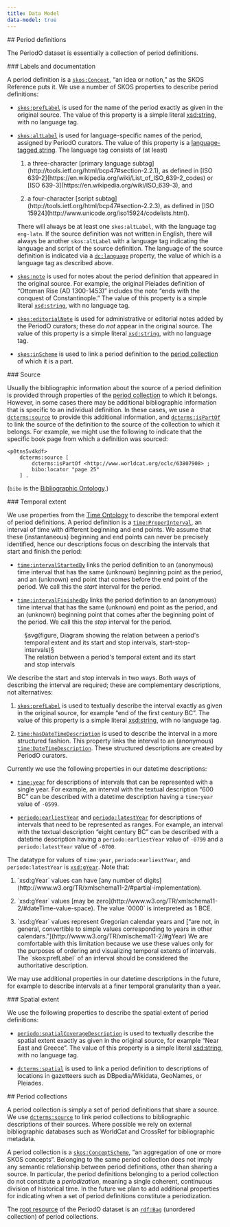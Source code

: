 ```yaml
---
title: Data Model
data-model: true
---
```


<!-- note: MUST leave blank lines after paragraphs -->

<section>
## Period definitions

The PeriodO dataset is essentially a collection of period definitions.

<section>
### Labels and documentation

A period definition is a [`skos:Concept`](http://www.w3.org/TR/skos-reference/#concepts), “an idea or notion,” as the SKOS Reference puts it. We use a number of SKOS properties to describe period definitions:

* [`skos:prefLabel`](http://www.w3.org/TR/skos-reference/#prefLabel) is used for the name of the period exactly as given in the original source. The value of this property is a simple literal [xsd:string](http://www.w3.org/TR/xmlschema11-2/#string), with no language tag.

* [`skos:altLabel`](http://www.w3.org/TR/skos-reference/#altLabel) is used for language-specific names of the period, assigned by PeriodO curators. The value of this property is a [language-tagged string](http://www.w3.org/TR/rdf11-concepts/#dfn-language-tagged-string). The language tag consists of (at least)

    1. <p>a three-character [primary language subtag](http://tools.ietf.org/html/bcp47#section-2.2.1), as defined in [ISO 639-2](https://en.wikipedia.org/wiki/List_of_ISO_639-2_codes) or [ISO 639-3](https://en.wikipedia.org/wiki/ISO_639-3), and</p>
    2. <p>a four-character [script subtag](http://tools.ietf.org/html/bcp47#section-2.2.3), as defined in [ISO 15924](http://www.unicode.org/iso15924/codelists.html).</p>

    There will always be at least one `skos:altLabel`, with the language tag `eng-latn`. If the source definition was not written in English, there will always be another `skos:altLabel` with a language tag indicating the language and script of the source definition. The language of the source definition is indicated via a [`dc:language`](http://dublincore.org/documents/dcmi-terms/#terms-language) property, the value of which is a language tag as described above.

* [`skos:note`](http://www.w3.org/TR/skos-reference/#note) is used for notes about the period definition that appeared in the original source. For example, the original Pleiades definition of “Ottoman Rise (AD 1300-1453)” includes the note “ends with the conquest of Constantinople.” The value of this property is a simple literal [`xsd:string`](http://www.w3.org/TR/xmlschema11-2/#string), with no language tag.

* [`skos:editorialNote`](http://www.w3.org/TR/skos-reference/#editorialNote) is used for administrative or editorial notes added by the PeriodO curators; these do *not* appear in the original source. The value of this property is a simple literal [`xsd:string`](http://www.w3.org/TR/xmlschema11-2/#string), with no language tag.

* [`skos:inScheme`](http://www.w3.org/TR/skos-reference/#inScheme) is used to link a period definition to the [period collection](#period-collections) of which it is a part.

</section>

<section>
### Source

Usually the bibliographic information about the source of a period definition is provided through properties of the [period collection](#period-collections) to which it belongs. However, in some cases there may be additional bibliographic information that is specific to an individual definition. In these cases, we use a [`dcterms:source`](http://dublincore.org/documents/dcmi-terms/#terms-source) to provide this additional information, and [`dcterms:isPartOf`](http://dublincore.org/documents/dcmi-terms/#terms-isPartOf) to link the source of the definition to the source of the collection to which it belongs. For example, we might use the following to indicate that the specific book page from which a definition was sourced:

    <p0tns5v4kdf>
        dcterms:source [
            dcterms:isPartOf <http://www.worldcat.org/oclc/63807908> ;
            bibo:locator "page 25"
        ] .

(`bibo` is the [Bibliographic Ontology](http://bibliontology.com).)

</section>

<section>
### Temporal extent

We use properties from the [Time Ontology](http://www.w3.org/TR/owl-time/) to describe the temporal extent of period definitions. A period definition is a [`time:ProperInterval`](http://www.w3.org/TR/owl-time/#relations), an interval of time with different beginning and end points. We assume that these (instantaneous) beginning and end points can never be precisely identified, hence our descriptions focus on describing the intervals that start and finish the period:

* [`time:intervalStartedBy`](http://www.w3.org/TR/owl-time/#relations) links the period definition to an (anonymous) time interval that has the same (unknown) beginning point as the period, and an (unknown) end point that comes before the end point of the period. We call this the *start* interval for the period.

* [`time:intervalFinishedBy`](http://www.w3.org/TR/owl-time/#relations) links the period definition to an (anonymous) time interval that has the same (unknown) end point as the period, and an (unknown) beginning point that comes after the beginning point of the period. We call this the *stop* interval for the period.

<figure>
§svg(figure, Diagram showing the relation between a period's temporal extent and its start and stop intervals, start-stop-intervals)§
<figcaption>The relation between a period's temporal extent and its start and stop intervals</figcaption>
</figure>

We describe the start and stop intervals in two ways. Both ways of describing the interval are required; these are complementary descriptions, not alternatives:

1. [`skos:prefLabel`](http://www.w3.org/TR/skos-reference/#prefLabel) is used to textually describe the interval exactly as given in the original source, for example “end of the first century BC”. The value of this property is a simple literal [xsd:string](http://www.w3.org/TR/xmlschema11-2/#string), with no language tag.

2. [`time:hasDateTimeDescription`](http://www.w3.org/TR/owl-time/#calclock) is used to describe the interval in a more structured fashion. This property links the interval to an (anonymous) [`time:DateTimeDescription`](http://www.w3.org/TR/owl-time/#calclock). These structured descriptions are created by PeriodO curators.

Currently we use the following properties in our datetime descriptions:

* [`time:year`](http://www.w3.org/TR/owl-time/#calclock) for descriptions of intervals that can be represented with a single year. For example, an interval with the textual description “600 BC” can be described with a datetime description having a `time:year` value of `-0599`.

* [`periodo:earliestYear`](http://n2t.net/ark:/99152/p0v#earliestYear) and [`periodo:latestYear`](http://n2t.net/ark:/99152/p0v#latestYear) for descriptions of intervals that need to be represented as ranges. For example, an interval with the textual description “eight century BC” can be described with a datetime description having a `periodo:earliestYear` value of `-0799` and a `periodo:latestYear` value of `-0700`.

The datatype for values of `time:year`, `periodo:earliestYear`, and `periodo:latestYear` is [`xsd:gYear`](http://www.w3.org/TR/xmlschema11-2/#gYear). Note that:

1. <p>`xsd:gYear` values can have [any number of digits](http://www.w3.org/TR/xmlschema11-2/#partial-implementation).</p>
2. <p>`xsd:gYear` values [may be zero](http://www.w3.org/TR/xmlschema11-2/#dateTime-value-space). The value `0000` is interpreted as 1 BCE.</p>
3. <p>`xsd:gYear` values represent Gregorian calendar years and [“are not, in general, convertible to simple values corresponding to years in other calendars.”](http://www.w3.org/TR/xmlschema11-2/#gYear) We are comfortable with this limitation because we use these values only for the purposes of ordering and visualizing temporal extents of intervals. The `skos:prefLabel` of an interval should be considered the authoritative description.</p>

We may use additional properties in our datetime descriptions in the future, for example to describe intervals at a finer temporal granularity than a year.

</section>

<section>
### Spatial extent

We use the following properties to describe the spatial extent of period definitions:

* [`periodo:spatialCoverageDescription`](http://n2t.net/ark:/99152/p0v#spatialCoverageDescription) is used to textually describe the spatial extent exactly as given in the original source, for example “Near East and Greece”. The value of this property is a simple literal [xsd:string](http://www.w3.org/TR/xmlschema11-2/#string), with no language tag.

* [`dcterms:spatial`](http://dublincore.org/documents/dcmi-terms/#terms-spatial) is used to link a period definition to descriptions of locations in gazetteers such as DBpedia/Wikidata, GeoNames, or Pleiades.

</section>
</section>

<section>
## Period collections

A period collection is simply a set of period definitions that share a source. We use [`dcterms:source`](http://dublincore.org/documents/dcmi-terms/#terms-source) to link period collections to bibliographic descriptions of their sources. Where possible we rely on external bibliographic databases such as WorldCat and CrossRef for bibliographic metadata.

A period collection is a [`skos:ConceptScheme`](http://www.w3.org/TR/skos-reference/#schemes), “an aggregation of one or more SKOS concepts”. Belonging to the same period collection does not imply any semantic relationship between period definitions, other than sharing a source. In particular, the period definitions belonging to a period collection do not constitute a *periodization*, meaning a single coherent, continuous division of historical time. In the future we plan to add additional properties for indicating when a set of period definitions constitute a periodization.

The [root resource](http://www.w3.org/TR/void/#root-resource) of the PeriodO dataset is an [`rdf:Bag`](http://www.w3.org/TR/rdf-schema/#ch_bag) (unordered collection) of period collections.

</section>
